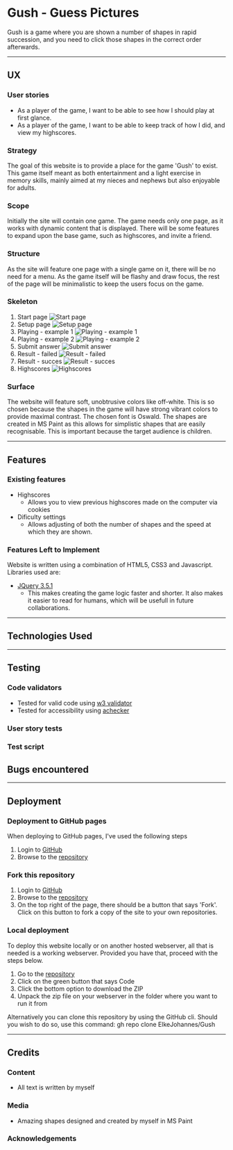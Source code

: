 # Gush - Guess Pictures
Gush is a game where you are shown a number of shapes in rapid succession, and you need to click those shapes in the correct order afterwards. 

---

## UX

### User stories
- As a player of the game, I want to be able to see how I should play at first glance.
- As a player of the game, I want to be able to keep track of how I did, and view my highscores.

### Strategy
The goal of this website is to provide a place for the game 'Gush' to exist. This game itself meant as both entertainment and a light exercise in memory skills, mainly aimed at my nieces and nephews but also enjoyable for adults.

### Scope
Initially the site will contain one game. The game needs only one page, as it works with dynamic content that is displayed. There will be some features to expand upon the base game, such as highscores, and invite a friend. 

### Structure
As the site will feature one page with a single game on it, there will be no need for a menu. As the game itself will be flashy and draw focus, the rest of the page will be minimalistic to keep the users focus on the game. 

### Skeleton
1. Start page ![Start page](assets/wireframes/start.png)
2. Setup page ![Setup page](assets/wireframes/setup.png)
3. Playing - example 1 ![Playing - example 1](assets/wireframes/playing1.png)
4. Playing - example 2 ![Playing - example 2](assets/wireframes/playing2.png)
5. Submit answer ![Submit answer](assets/wireframes/submit-answer.png)
6. Result - failed ![Result - failed](assets/wireframes/result-failed.png)
7. Result - succes ![Result - succes](assets/wireframes/result-succes.png)
8. Highscores ![Highscores](assets/wireframes/highscores.png)

### Surface
The website will feature soft, unobtrusive colors like off-white. This is so chosen because the shapes in the game will have strong vibrant colors to provide maximal contrast. The chosen font is Oswald. The shapes are created in MS Paint as this allows for simplistic shapes that are easily recognisable. This is important because the target audience is children. 

---

## Features

### Existing features
  - Highscores
    * Allows you to view previous highscores made on the computer via cookies
  - Dificulty settings
    * Allows adjusting of both the number of shapes and the speed at which they are shown. 

### Features Left to Implement
Website is written using a combination of HTML5, CSS3 and Javascript. 
Libraries used are: 
- [JQuery 3.5.1](https://jquery.com/)
  * This makes creating the game logic faster and shorter. It also makes it easier to read for humans, which will be usefull in future collaborations. 


---

## Technologies Used



---

## Testing
### Code validators
* Tested for valid code using [w3 validator](https://validator.w3.org/nu/#textarea)
* Tested for accessibility using [achecker](https://achecker.ca/checker/index.php)

### User story tests


### Test script



## Bugs encountered

    
---

## Deployment
### Deployment to GitHub pages
When deploying to GitHub pages, I've used the following steps
1. Login to [GitHub](https://github.com)
2. Browse to the [repository](https://github.com/ElkeJohannes/Gush)

### Fork this repository
1. Login to [GitHub](https://github.com)
2. Browse to the [repository](https://github.com/ElkeJohannes/Gush)
3. On the top right of the page, there should be a button that says 'Fork'. Click on this button to fork a copy of the site to your own repositories. 

### Local deployment
To deploy this website locally or on another hosted webserver, all that is needed is a working webserver. Provided you have that, proceed with the steps below.
1. Go to the [repository](https://github.com/ElkeJohannes/Gush)
2. Click on the green button that says Code
3. Click the bottom option to download the ZIP
4. Unpack the zip file on your webserver in the folder where you want to run it from

Alternatively you can clone this repository by using the GitHub cli. Should you wish to do so, use this command: gh repo clone ElkeJohannes/Gush

---

## Credits

### Content
* All text is written by myself

### Media
* Amazing shapes designed and created by myself in MS Paint

### Acknowledgements
